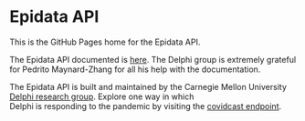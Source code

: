 # Epidata API

This is the GitHub Pages home for the Epidata API.

The Epidata API documented is [here](api/).  The Delphi group is extremely
grateful for Pedrito Maynard-Zhang for all his help with the documentation.  

The Epidata API is built and maintained by the Carnegie Mellon University
[Delphi research group](https://delphi.cmu.edu/). Explore one way in which  
Delphi is responding to the pandemic by visiting the
[covidcast endpoint](api/covid_survey).
